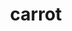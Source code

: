 ---
title: carrot
title_small: Морква сушена
lang: "ua"

categorie: dried_vegetables

title_text: "Морква відноситься до одних з найбільш популярних продуктів харчування, які люди вживали в їжу."

layout: products_in
popular: "no"

description: "<p>Морква відноситься до одних з найбільш популярних продуктів харчування, які люди вживали в їжу протягом всієї історії людської цивілізації.</p>
<p>Продукт нашого виробництва не тільки дуже корисний, але і практичний продукт харчування, який просто зобов'язаний бути під рукою у кожної сучасної господині. У процесі сушіння колечка нашої морквини набувають форму квіточки, що «радує наше око» і дуже привабливий для діток, які можуть «похрумтіти» в якості здорового перекусу.</p>
<p>Сушена морква-незамінне джерело каротину, сприятливо діє на людський організм.</p>"
permalink: "/products/dried_vegetables/carrot"
---